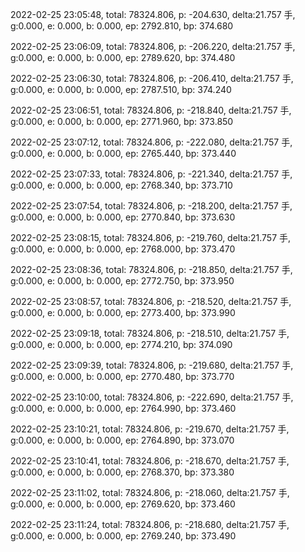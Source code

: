 2022-02-25 23:05:48, total: 78324.806, p: -204.630, delta:21.757 手, g:0.000, e: 0.000, b: 0.000, ep: 2792.810, bp: 374.680

2022-02-25 23:06:09, total: 78324.806, p: -206.220, delta:21.757 手, g:0.000, e: 0.000, b: 0.000, ep: 2789.620, bp: 374.480

2022-02-25 23:06:30, total: 78324.806, p: -206.410, delta:21.757 手, g:0.000, e: 0.000, b: 0.000, ep: 2787.510, bp: 374.240

2022-02-25 23:06:51, total: 78324.806, p: -218.840, delta:21.757 手, g:0.000, e: 0.000, b: 0.000, ep: 2771.960, bp: 373.850

2022-02-25 23:07:12, total: 78324.806, p: -222.080, delta:21.757 手, g:0.000, e: 0.000, b: 0.000, ep: 2765.440, bp: 373.440

2022-02-25 23:07:33, total: 78324.806, p: -221.340, delta:21.757 手, g:0.000, e: 0.000, b: 0.000, ep: 2768.340, bp: 373.710

2022-02-25 23:07:54, total: 78324.806, p: -218.200, delta:21.757 手, g:0.000, e: 0.000, b: 0.000, ep: 2770.840, bp: 373.630

2022-02-25 23:08:15, total: 78324.806, p: -219.760, delta:21.757 手, g:0.000, e: 0.000, b: 0.000, ep: 2768.000, bp: 373.470

2022-02-25 23:08:36, total: 78324.806, p: -218.850, delta:21.757 手, g:0.000, e: 0.000, b: 0.000, ep: 2772.750, bp: 373.950

2022-02-25 23:08:57, total: 78324.806, p: -218.520, delta:21.757 手, g:0.000, e: 0.000, b: 0.000, ep: 2773.400, bp: 373.990

2022-02-25 23:09:18, total: 78324.806, p: -218.510, delta:21.757 手, g:0.000, e: 0.000, b: 0.000, ep: 2774.210, bp: 374.090

2022-02-25 23:09:39, total: 78324.806, p: -219.680, delta:21.757 手, g:0.000, e: 0.000, b: 0.000, ep: 2770.480, bp: 373.770

2022-02-25 23:10:00, total: 78324.806, p: -222.690, delta:21.757 手, g:0.000, e: 0.000, b: 0.000, ep: 2764.990, bp: 373.460

2022-02-25 23:10:21, total: 78324.806, p: -219.670, delta:21.757 手, g:0.000, e: 0.000, b: 0.000, ep: 2764.890, bp: 373.070

2022-02-25 23:10:41, total: 78324.806, p: -218.670, delta:21.757 手, g:0.000, e: 0.000, b: 0.000, ep: 2768.370, bp: 373.380

2022-02-25 23:11:02, total: 78324.806, p: -218.060, delta:21.757 手, g:0.000, e: 0.000, b: 0.000, ep: 2769.620, bp: 373.460

2022-02-25 23:11:24, total: 78324.806, p: -218.680, delta:21.757 手, g:0.000, e: 0.000, b: 0.000, ep: 2769.240, bp: 373.490